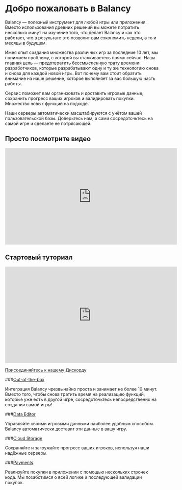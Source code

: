 # Добро пожаловать в Balancy

Balancy — полезный инструмент для любой игры или приложения. Вместо использования древних решений вы можете потратить несколько минут на изучение того, что делает Balancy и как это работает, что в результате это позволит вам сэкономить недели, а то и месяцы в будущем.

Имея опыт создания множества различных игр за последние 10 лет, мы понимаем проблему, с которой вы сталкиваетесь прямо сейчас. Наша главная цель — предотвратить бессмысленную трату времени разработчиков, которые разрабатывают одну и ту же технологию снова и снова для каждой новой игры. Вот почему вам стоит обратить внимание на наше решение, которое выполняет за вас большую часть работы.

Сервис поможет вам организовать и доставить игровые данные, сохранить прогресс ваших игроков и валидировать покупки. Множество новых функций на подходе.

Наши серверы автоматически масштабируются с учётом вашей пользовательской базы. Доверьтесь нам, а сами сосредоточьтесь на самой игре и сделаете ее потрясающей.

Просто посмотрите видео
-
<iframe width="560" height="315" src="https://www.youtube.com/embed/BVL9Hb3Bt50" title="YouTube video player" frameborder="0" allow="accelerometer; autoplay; clipboard-write; encrypted-media; gyroscope; picture-in-picture" allowfullscreen></iframe>

Стартовый туториал
-
<iframe width="560" height="315" src="https://www.youtube.com/embed/91JYYb1KVIY" title="YouTube video player" frameborder="0" allow="accelerometer; autoplay; clipboard-write; encrypted-media; gyroscope; picture-in-picture" allowfullscreen></iframe>

[Присоединяйтесь к нашему Дискорду](https://discord.gg/X27tuQR)


###[Out-of-the-box](/basic/basic)

Интеграция Balancy чрезвычайно проста и занимает не более 10 минут. Вместо того, чтобы снова тратить время на реализацию функций, которые уже есть в другой игре, сосредоточьтесь непосредственно на создании самой игры!

###[Data Editor](/data_editor/basic)

Управляйте своими игровыми данными наиболее удобным способом. Balancy автоматически доставит эти данные в вашу игру.

###[Cloud Storage](/basic/storage)

Сохраняйте и загружайте прогресс ваших игроков, используя наши надёжные серверы.

###[Payments](/basic/payments)

Реализуйте покупки в приложении с помощью нескольких строчек кода. Мы позаботимся о всей логике и последующей валидации покупок. 
